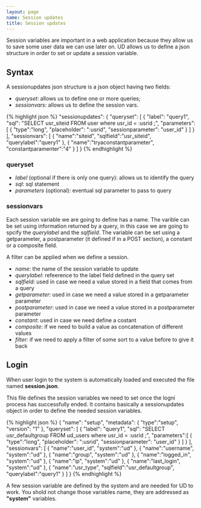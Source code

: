 ```yaml
---
layout: page
name: Session updates
title: Session updates
---
```


Session variables are important in a web application because they allow us to save some user data we can use later on.
UD allows us to define a json structure in order to set or update a session variable.

## Syntax

A sessionupdates json structure is a json object having two fields:

* *queryset*: allows us to define one or more queries;
* *sessionvars*: allows us to define the session vars.

{% highlight json %}
"sessionupdates": {
  "queryset": [
    {
      "label": "query1",
      "sql": "SELECT usr_siteid FROM user where usr_id = :usrid ;",
      "parameters":[
        { "type":"long", "placeholder": ":usrid", "sessionparameter": "user_id" }
      ]
    }
  ],
  "sessionvars": [
    { "name":"siteid", "sqlfield":"usr_siteid", "querylabel":"query1" },
    { "name":"tryaconstantparameter", "constantparamenter":"4" }
  ]
}
{% endhighlight %}

### queryset

* *label* (optional if there is only one query): allows us to identify the query
* *sql*: sql statement
* *parameters* (optional): eventual sql parameter to pass to query

### sessionvars

Each session variable we are going to define has a name. The varible can be set using information returned by a query, in this case we are going to spcify the *querylabel* and the *sqlfield*. The variable can be set using a getparameter, a postparameter (it defined if in a POST section), a constant or a composite field.

A filter can be applied when we define a session.

* *name*: the name of the session variable to update
* *querylabel*: refeerence to the label field defined in the query set
* *sqlfield*: used in case we need a value stored in a field that comes from a query
* *getparameter*: used in case we need a value stored in a getparameter parameter
* *postparameter*: used in case we need a value stored in a postparameter parameter
* *constant*: used in case we need define a costant
* *composite*: if we need to build a value as concatenation of different values
* *filter*: if we need to apply a filter of some sort to a value before to give it back

## Login

When user login to the system is automatically loaded and executed the file named **session.json**.

This file defines the session variables we need to set once the logni process has successfully ended.
It contains basically a sessionupdates object in order to define the needed session variables.

{% highlight json %}
{
  "name": "setup",
  "metadata": { "type":"setup", "version": "1" },
  "queryset": [
    {
      "label": "query1",
      "sql": "SELECT usr_defaultgroup FROM ud_users where usr_id = :usrid ;",
      "parameters":[
        { "type":"long", "placeholder": ":usrid", "sessionparameter": "user_id" }
      ]
    }
  ],
  "sessionvars": [
    { "name":"user_id", "system":"ud" },
    { "name":"username", "system":"ud" },
    { "name":"group", "system":"ud" },
    { "name":"logged_in", "system":"ud" },
    { "name":"ip", "system":"ud" },
    { "name":"last_login", "system":"ud" },
    { "name":"usr_type", "sqlfield":"usr_defaultgroup", "querylabel":"query1" }
  ]
}
{% endhighlight %}

A few session variable are defined by the system and are needed for UD to work. 
You shold not change those variables name, they are addressed as **"system"** variables.
